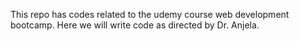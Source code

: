 This repo has codes related to the udemy course web development bootcamp.
Here we will write code as directed by Dr. Anjela.